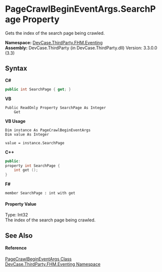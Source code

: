 # PageCrawlBeginEventArgs.SearchPage Property 
 

Gets the index of the search page being crawled.

**Namespace:**&nbsp;<a href="N_DevCase_ThirdParty_FHM_Eventing">DevCase.ThirdParty.FHM.Eventing</a><br />**Assembly:**&nbsp;DevCase.ThirdParty (in DevCase.ThirdParty.dll) Version: 3.3.0.0 (3.3)

## Syntax

**C#**<br />
``` C#
public int SearchPage { get; }
```

**VB**<br />
``` VB
Public ReadOnly Property SearchPage As Integer
	Get
```

**VB Usage**<br />
``` VB Usage
Dim instance As PageCrawlBeginEventArgs
Dim value As Integer

value = instance.SearchPage

```

**C++**<br />
``` C++
public:
property int SearchPage {
	int get ();
}
```

**F#**<br />
``` F#
member SearchPage : int with get

```


#### Property Value
Type: Int32<br />The index of the search page being crawled.

## See Also


#### Reference
<a href="T_DevCase_ThirdParty_FHM_Eventing_PageCrawlBeginEventArgs">PageCrawlBeginEventArgs Class</a><br /><a href="N_DevCase_ThirdParty_FHM_Eventing">DevCase.ThirdParty.FHM.Eventing Namespace</a><br />